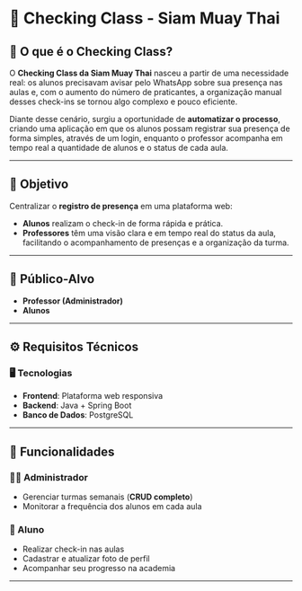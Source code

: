 # 🥊 Checking Class - Siam Muay Thai  

## 📌 O que é o Checking Class?  
O **Checking Class da Siam Muay Thai** nasceu a partir de uma necessidade real: os alunos precisavam avisar pelo WhatsApp sobre sua presença nas aulas e, com o aumento do número de praticantes, a organização manual desses check-ins se tornou algo complexo e pouco eficiente.  

Diante desse cenário, surgiu a oportunidade de **automatizar o processo**, criando uma aplicação em que os alunos possam registrar sua presença de forma simples, através de um login, enquanto o professor acompanha em tempo real a quantidade de alunos e o status de cada aula.  

---

## 🎯 Objetivo  
Centralizar o **registro de presença** em uma plataforma web:  
- **Alunos** realizam o check-in de forma rápida e prática.  
- **Professores** têm uma visão clara e em tempo real do status da aula, facilitando o acompanhamento de presenças e a organização da turma.  

---

## 👥 Público-Alvo  
- **Professor (Administrador)**  
- **Alunos**  

---

## ⚙️ Requisitos Técnicos  

### 🖥️ Tecnologias  
- **Frontend**: Plataforma web responsiva  
- **Backend**: Java + Spring Boot  
- **Banco de Dados**: PostgreSQL  

---

## 🚀 Funcionalidades  

### 👨‍💼 Administrador  
- Gerenciar turmas semanais (**CRUD completo**)  
- Monitorar a frequência dos alunos em cada aula  

### 👤 Aluno  
- Realizar check-in nas aulas  
- Cadastrar e atualizar foto de perfil  
- Acompanhar seu progresso na academia  

---
